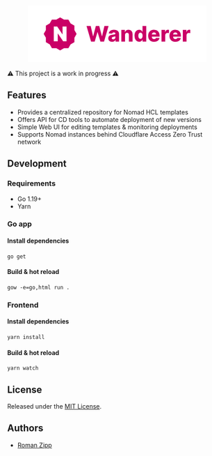 <p align="center">
  <img src="wordmark.png" />
</p>

⚠️ This project is a work in progress ⚠️ 

## Features

- Provides a centralized repository for Nomad HCL templates
- Offers API for CD tools to automate deployment of new versions
- Simple Web UI for editing templates & monitoring deployments
- Supports Nomad instances behind Cloudflare Access Zero Trust network

## Development

### Requirements

- Go 1.19+
- Yarn

### Go app

#### Install dependencies

```
go get
```

#### Build & hot reload

```shell
gow -e=go,html run .
```

### Frontend

#### Install dependencies

```
yarn install
```

#### Build & hot reload

```shell
yarn watch
```

## License

Released under the [MIT License](LICENSE.md).

## Authors

- [Roman Zipp](https://github.com/romanzipp)
